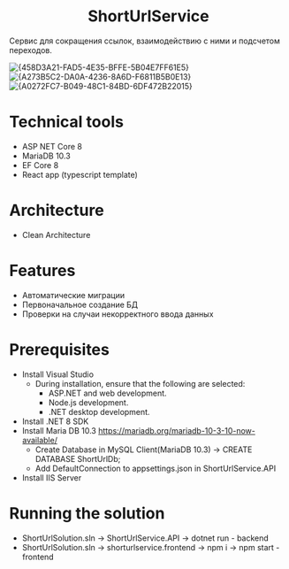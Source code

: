 <h1 align="center">ShortUrlService</h1>

Сервис для сокращения ссылок, взаимодействию с ними и подсчетом переходов.

![{458D3A21-FAD5-4E35-BFFE-5B04E7FF61E5}](https://github.com/user-attachments/assets/d0301c88-f133-4176-9acf-c8148e885cae) 
![{A273B5C2-DA0A-4236-8A6D-F6811B5B0E13}](https://github.com/user-attachments/assets/1747bb7d-901f-43ca-aed1-190961fc5e81)
![{A0272FC7-B049-48C1-84BD-6DF472B22015}](https://github.com/user-attachments/assets/5768a418-2844-4273-ab28-4cefac270dd3)

# Technical tools 
* ASP NET Core 8 
* MariaDB 10.3
* EF Core 8
* React app (typescript template)     

# Architecture
* Clean Architecture

# Features
*  Автоматические миграции
*  Первоначальное создание БД
*  Проверки на случаи некорректного ввода данных

# Prerequisites
* Install Visual Studio
    * During installation, ensure that the following are selected:
        * ASP.NET and web development.
        * Node.js development.
        * .NET desktop development.
* Install .NET 8 SDK
* Install Maria DB 10.3 https://mariadb.org/mariadb-10-3-10-now-available/
    * Create Database in MySQL Client(MariaDB 10.3) -> CREATE DATABASE ShortUrlDb;
    * Add DefaultConnection to appsettings.json in ShortUrlService.API
* Install IIS Server

# Running the solution
* ShortUrlSolution.sln -> ShortUrlService.API -> dotnet run - backend
* ShortUrlSolution.sln -> shorturlservice.frontend -> npm i -> npm start - frontend
